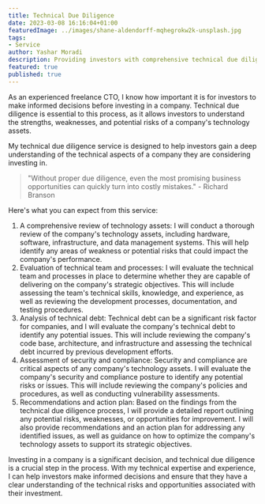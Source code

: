 ```yaml
---
title: Technical Due Diligence
date: 2023-03-08 16:16:04+01:00
featuredImage: ../images/shane-aldendorff-mqhegrokw2k-unsplash.jpg
tags:
- Service
author: Yashar Moradi
description: Providing investors with comprehensive technical due diligence to assess the soundness of a company's technology assets and ensure informed investment decisions.
featured: true
published: true
---
```

As an experienced freelance CTO, I know how important it is for investors to make informed decisions before investing in a company. Technical due diligence is essential to this process, as it allows investors to understand the strengths, weaknesses, and potential risks of a company's technology assets.

My technical due diligence service is designed to help investors gain a deep understanding of the technical aspects of a company they are considering investing in. 

>"Without proper due diligence, even the most promising business opportunities can quickly turn into costly mistakes." - Richard Branson


Here's what you can expect from this service:

1. A comprehensive review of technology assets: I will conduct a thorough review of the company's technology assets, including hardware, software, infrastructure, and data management systems. This will help identify any areas of weakness or potential risks that could impact the company's performance.
2. Evaluation of technical team and processes: I will evaluate the technical team and processes in place to determine whether they are capable of delivering on the company's strategic objectives. This will include assessing the team's technical skills, knowledge, and experience, as well as reviewing the development processes, documentation, and testing procedures.
3. Analysis of technical debt: Technical debt can be a significant risk factor for companies, and I will evaluate the company's technical debt to identify any potential issues. This will include reviewing the company's code base, architecture, and infrastructure and assessing the technical debt incurred by previous development efforts.
4. Assessment of security and compliance: Security and compliance are critical aspects of any company's technology assets. I will evaluate the company's security and compliance posture to identify any potential risks or issues. This will include reviewing the company's policies and procedures, as well as conducting vulnerability assessments.
5. Recommendations and action plan: Based on the findings from the technical due diligence process, I will provide a detailed report outlining any potential risks, weaknesses, or opportunities for improvement. I will also provide recommendations and an action plan for addressing any identified issues, as well as guidance on how to optimize the company's technology assets to support its strategic objectives.

Investing in a company is a significant decision, and technical due diligence is a crucial step in the process. With my technical expertise and experience, I can help investors make informed decisions and ensure that they have a clear understanding of the technical risks and opportunities associated with their investment.
